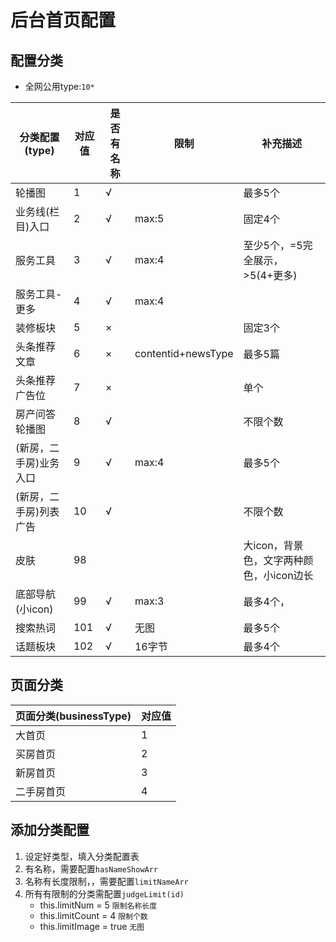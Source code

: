 # 后台首页配置

## 配置分类

* 全网公用type:`10*`

| 分类配置(type)         | 对应值 | 是否有名称 | 限制               | 补充描述                                 |
| ---------------------- | ------ | ---------- | ------------------ | ---------------------------------------- |
| 轮播图                 | 1      | √          |                    | 最多5个                                  |
| 业务线(栏目)入口       | 2      | √          | max:5              | 固定4个                                  |
| 服务工具               | 3      | √          | max:4              | 至少5个，=5完全展示，>5(4+更多)          |
| 服务工具-更多          | 4      | √          | max:4              |                                          |
| 装修板块               | 5      | ×          |                    | 固定3个                                  |
| 头条推荐文章           | 6      | ×          | contentid+newsType | 最多5篇                                  |
| 头条推荐广告位         | 7      | ×          |                    | 单个                                     |
| 房产问答轮播图         | 8      | √          |                    | 不限个数                                 |
| (新房，二手房)业务入口 | 9      | √          | max:4              | 最多5个                                  |
| (新房，二手房)列表广告 | 10     | √          |                    | 不限个数                                 |
| 皮肤                   | 98     |            |                    | 大icon，背景色，文字两种颜色，小icon边长 |
| 底部导航(小icon)       | 99     | √          | max:3              | 最多4个，                                |
| 搜索热词               | 101    | √          | 无图               | 最多5个                                  |
| 话题板块               | 102    | √          | 16字节             | 最多4个                                  |


## 页面分类

| 页面分类(businessType) | 对应值 |
| ---------------------- | ------ |
| 大首页                 | 1      |
| 买房首页               | 2      |
| 新房首页               | 3      |
| 二手房首页             | 4      |

## 添加分类配置

1. 设定好类型，填入分类配置表
2. 有名称，需要配置`hasNameShowArr`
3. 名称有长度限制，，需要配置`limitNameArr`
4. 所有有限制的分类需配置`judgeLimit(id)`
   * this.limitNum = 5 `限制名称长度`
   * this.limitCount = 4 `限制个数`
   * this.limitImage = true `无图`